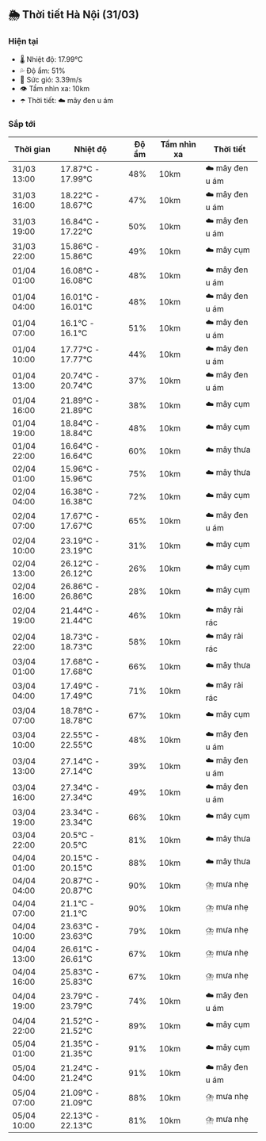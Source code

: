 ## 🌦️ Thời tiết Hà Nội (31/03)

### Hiện tại

- 🌡️ Nhiệt độ: 17.99℃
- 💦 Độ ẩm: 51%
- 💨 Sức gió: 3.39m/s
- 👁️ Tầm nhìn xa: 10km
- ☂️ Thời tiết: ☁️ mây đen u ám

### Sắp tới

| Thời gian | Nhiệt độ | Độ ẩm | Tầm nhìn xa | Thời tiết |
| --- | --- | --- | --- | --- |
| 31/03 13:00 | 17.87℃ - 17.99℃ | 48% | 10km | ☁️ mây đen u ám |
| 31/03 16:00 | 18.22℃ - 18.67℃ | 47% | 10km | ☁️ mây đen u ám |
| 31/03 19:00 | 16.84℃ - 17.22℃ | 50% | 10km | ☁️ mây đen u ám |
| 31/03 22:00 | 15.86℃ - 15.86℃ | 49% | 10km | ☁️ mây cụm |
| 01/04 01:00 | 16.08℃ - 16.08℃ | 48% | 10km | ☁️ mây đen u ám |
| 01/04 04:00 | 16.01℃ - 16.01℃ | 48% | 10km | ☁️ mây đen u ám |
| 01/04 07:00 | 16.1℃ - 16.1℃ | 51% | 10km | ☁️ mây đen u ám |
| 01/04 10:00 | 17.77℃ - 17.77℃ | 44% | 10km | ☁️ mây đen u ám |
| 01/04 13:00 | 20.74℃ - 20.74℃ | 37% | 10km | ☁️ mây đen u ám |
| 01/04 16:00 | 21.89℃ - 21.89℃ | 38% | 10km | ☁️ mây cụm |
| 01/04 19:00 | 18.84℃ - 18.84℃ | 48% | 10km | ☁️ mây cụm |
| 01/04 22:00 | 16.64℃ - 16.64℃ | 60% | 10km | ☁️ mây thưa |
| 02/04 01:00 | 15.96℃ - 15.96℃ | 75% | 10km | ☁️ mây thưa |
| 02/04 04:00 | 16.38℃ - 16.38℃ | 72% | 10km | ☁️ mây cụm |
| 02/04 07:00 | 17.67℃ - 17.67℃ | 65% | 10km | ☁️ mây đen u ám |
| 02/04 10:00 | 23.19℃ - 23.19℃ | 31% | 10km | ☁️ mây cụm |
| 02/04 13:00 | 26.12℃ - 26.12℃ | 26% | 10km | ☁️ mây cụm |
| 02/04 16:00 | 26.86℃ - 26.86℃ | 28% | 10km | ☁️ mây cụm |
| 02/04 19:00 | 21.44℃ - 21.44℃ | 46% | 10km | ☁️ mây rải rác |
| 02/04 22:00 | 18.73℃ - 18.73℃ | 58% | 10km | ☁️ mây rải rác |
| 03/04 01:00 | 17.68℃ - 17.68℃ | 66% | 10km | ☁️ mây thưa |
| 03/04 04:00 | 17.49℃ - 17.49℃ | 71% | 10km | ☁️ mây rải rác |
| 03/04 07:00 | 18.78℃ - 18.78℃ | 67% | 10km | ☁️ mây cụm |
| 03/04 10:00 | 22.55℃ - 22.55℃ | 48% | 10km | ☁️ mây đen u ám |
| 03/04 13:00 | 27.14℃ - 27.14℃ | 39% | 10km | ☁️ mây đen u ám |
| 03/04 16:00 | 27.34℃ - 27.34℃ | 49% | 10km | ☁️ mây đen u ám |
| 03/04 19:00 | 23.34℃ - 23.34℃ | 66% | 10km | ☁️ mây cụm |
| 03/04 22:00 | 20.5℃ - 20.5℃ | 81% | 10km | ☁️ mây thưa |
| 04/04 01:00 | 20.15℃ - 20.15℃ | 88% | 10km | ☁️ mây thưa |
| 04/04 04:00 | 20.87℃ - 20.87℃ | 90% | 10km | ⛈️ mưa nhẹ |
| 04/04 07:00 | 21.1℃ - 21.1℃ | 90% | 10km | ⛈️ mưa nhẹ |
| 04/04 10:00 | 23.63℃ - 23.63℃ | 79% | 10km | ⛈️ mưa nhẹ |
| 04/04 13:00 | 26.61℃ - 26.61℃ | 67% | 10km | ⛈️ mưa nhẹ |
| 04/04 16:00 | 25.83℃ - 25.83℃ | 67% | 10km | ⛈️ mưa nhẹ |
| 04/04 19:00 | 23.79℃ - 23.79℃ | 74% | 10km | ☁️ mây đen u ám |
| 04/04 22:00 | 21.52℃ - 21.52℃ | 89% | 10km | ☁️ mây cụm |
| 05/04 01:00 | 21.35℃ - 21.35℃ | 91% | 10km | ☁️ mây cụm |
| 05/04 04:00 | 21.24℃ - 21.24℃ | 91% | 10km | ☁️ mây đen u ám |
| 05/04 07:00 | 21.09℃ - 21.09℃ | 88% | 10km | ⛈️ mưa nhẹ |
| 05/04 10:00 | 22.13℃ - 22.13℃ | 81% | 10km | ⛈️ mưa nhẹ |
